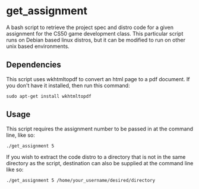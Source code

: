 # get_assignment
A bash script to retrieve the project spec and distro code for a given assignment for the CS50 game development class.  This particular script runs on Debian based linux distros, but it can be modified to run on other unix based environments.

## Dependencies
This script uses wkhtmltopdf to convert an html page to a pdf document.  If you don't have it installed, then run this command:

`sudo apt-get install wkhtmltopdf`

## Usage
This script requires the assignment number to be passed in at the command line, like so:

`./get_assignment 5`

If you wish to extract the code distro to a directory that is not in the same directory as the script, destination can also be supplied at the command line like so:

`./get_assignment 5 /home/your_username/desired/directory`
